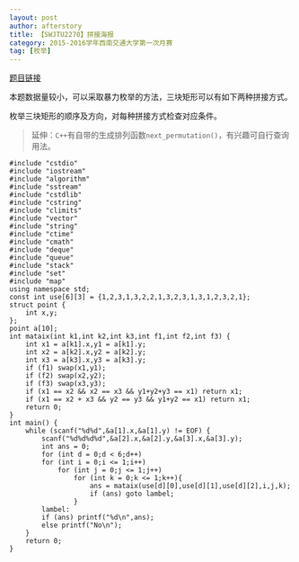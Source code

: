 ```yaml
---
layout: post
author: afterstory
title: 【SWJTU2270】拼接海报
category: 2015-2016学年西南交通大学第一次月赛
tag: [枚举] 
---
```

[题目链接](http://acm.swjtu.edu.cn/JudgeOnline/showproblem?problem_id=2270)

本题数据量较小，可以采取暴力枚举的方法，三块矩形可以有如下两种拼接方式。

枚举三块矩形的顺序及方向，对每种拼接方式检查对应条件。

> 延伸：`C++`有自带的生成排列函数`next_permutation()`，有兴趣可自行查询用法。

<div>
<code><pre>
#include "cstdio"
#include "iostream"
#include "algorithm"
#include "sstream"
#include "cstdlib"
#include "cstring"
#include "climits"
#include "vector"
#include "string"
#include "ctime"
#include "cmath"
#include "deque"
#include "queue"
#include "stack"
#include "set"
#include "map"
using namespace std;
const int use[6][3] = {1,2,3,1,3,2,2,1,3,2,3,1,3,1,2,3,2,1};
struct point {
    int x,y;
};
point a[10];
int mataix(int k1,int k2,int k3,int f1,int f2,int f3) {
    int x1 = a[k1].x,y1 = a[k1].y;
    int x2 = a[k2].x,y2 = a[k2].y;
    int x3 = a[k3].x,y3 = a[k3].y;
    if (f1) swap(x1,y1);
    if (f2) swap(x2,y2);
    if (f3) swap(x3,y3);
    if (x1 == x2 && x2 == x3 && y1+y2+y3 == x1) return x1;
    if (x1 == x2 + x3 && y2 == y3 && y1+y2 == x1) return x1;
    return 0;
}
int main() {
    while (scanf("%d%d",&a[1].x,&a[1].y) != EOF) {
        scanf("%d%d%d%d",&a[2].x,&a[2].y,&a[3].x,&a[3].y);
        int ans = 0;
        for (int d = 0;d < 6;d++)
        for (int i = 0;i <= 1;i++)
            for (int j = 0;j <= 1;j++)
                for (int k = 0;k <= 1;k++){
                    ans = mataix(use[d][0],use[d][1],use[d][2],i,j,k);
                    if (ans) goto lambel;
                }
        lambel:
        if (ans) printf("%d\n",ans);
        else printf("No\n");
    }
	return 0;
}
</pre></code>
</div>